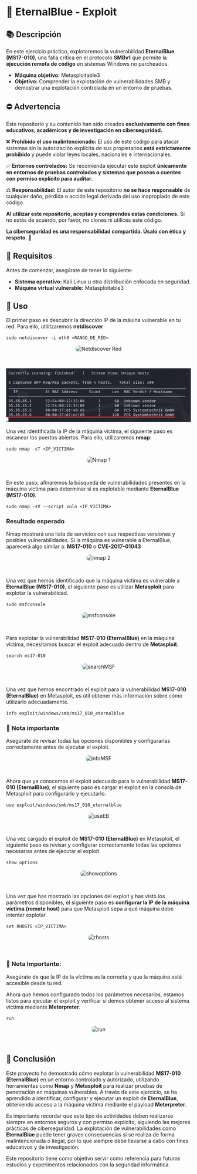 
# 🚀 EternalBlue - Exploit 



## 📚 Descripción
En este ejercicio práctico, explotaremos la vulnerabilidad **EternalBlue (MS17-010)**, una falla crítica en el protocolo **SMBv1** que permite la **ejecución remota de código** en sistemas Windows no parcheados.  

- **Máquina objetivo:** Metasploitable3
- **Objetivo:** Comprender la explotación de vulnerabilidades SMB y demostrar una explotación controlada en un entorno de pruebas.  


## ⛔ Advertencia
Este repositorio y su contenido han sido creados **exclusivamente con fines educativos, académicos y de investigación en ciberseguridad.**

❌ **Prohibido el uso malintencionado:** El uso de este código para atacar sistemas sin la autorización explícita de sus propietarios **está estrictamente prohibido** y puede violar leyes locales, nacionales e internacionales.

✅ **Entornos controlados:** Se recomienda ejecutar este exploit **únicamente en entornos de pruebas controlados y sistemas que poseas o cuentes con permiso explícito para auditar.**

⚖️ **Responsabilidad:** El autor de este repositorio **no se hace responsable** de cualquier daño, pérdida o acción legal derivada del uso inapropiado de este código.

**Al utilizar este repositorio, aceptas y comprendes estas condiciones.** Si no estás de acuerdo, por favor, no clones ni utilices este código.

**La ciberseguridad es una responsabilidad compartida. Úsalo con ética y respeto. 🚀**

## 🔨 Requisitos
Antes de comenzar, asegúrate de tener lo siguiente:
- **Sistema operativo:** Kali Linux u otra distribución enfocada en seguridad.
- **Máquina virtual vulnerable:** Metasploitable3


## 🎯 Uso
El primer paso es descubrir la dirección IP de la máuina vulnerable en tu red. Para ello, utilitzaremos **netdiscover**

````terminal
sudo netdiscover -i eth0 <RANGO_DE_RED>
````
<p align="center">
  <img src="https://raw.githubusercontent.com/ElChe1/EternalBlue-Exploit/refs/heads/main/media/img/netdiscover_1.png" alt="Netdiscover Red" style="border-radius: 10px;">
</p>

<br>

![IMG](media/img/netdiscover_1.png)


Una vez identificada la IP de la máquina víctima, el siguiente paso es escanear los puertos abiertos.
Para ello, utilizaremos **nmap**:

````terminal
sudo nmap -sT <IP_VICTIMA>
````

<p align="center">
  <img src="https://raw.githubusercontent.com/ElChe1/EternalBlue-Exploit/refs/heads/main/media/img/nmap_1.png" alt="Nmap 1" style="border-radius: 10px;">
</p>

<br>

En este paso, afinaremos la búsqueda de vulnerabilidades presentes en la máquina víctima para determinar si es explotable mediante **EternalBlue (MS17-010)**.

````terminal
sudo nmap -sV --script vuln <IP_VICTIMA>
````

### Resultado esperado 
Nmap mostrará una lista de servicios con sus respectivas versiones y posibles vulnerabilidades.
Si la máquina es vulnerable a EternalBlue, aparecerá algo similar a: **MS17-010** o **CVE-2017-01043**

<p align="center">
  <img src="https://raw.githubusercontent.com/ElChe1/EternalBlue-Exploit/refs/heads/main/media/img/nmap_2.png" alt="nmap 2" style="border-radius: 10px;">
</p>

<br>

Una vez que hemos identificado que la máquina víctima es vulnerable a **EternalBlue (MS17-010)**, el siguiente paso es utilizar **Metasploit** para explotar la vulnerabilidad.

````terminal
sudo msfconsole
````
<p align="center">
  <img src="https://raw.githubusercontent.com/ElChe1/EternalBlue-Exploit/refs/heads/main/media/img/msfconsole.png" alt="msfconsole" style="border-radius: 10px;">
</p>

<br>

Para explotar la vulnerabilidad **MS17-010 (EternalBlue)** en la máquina víctima, necesitamos buscar el exploit adecuado dentro de **Metasploit**.

````terminal
search ms17-010
````

<p align="center">
  <img src="https://raw.githubusercontent.com/ElChe1/EternalBlue-Exploit/refs/heads/main/media/img/searchMSF.png" alt="searchMSF" style="border-radius: 10px;">
</p>

<br>

Una vez que hemos encontrado el exploit para la vulnerabilidad **MS17-010 (EternalBlue)** en Metasploit, es útil obtener más información sobre cómo utilizarlo adecuadamente.

````terminal
info exploit/windows/smb/ms17_010_eternalblue
````
### 📃 Nota importante
Asegúrate de revisar todas las opciones disponibles y configurarlas correctamente antes de ejecutar el exploit.

<p align="center">
  <img src="https://raw.githubusercontent.com/ElChe1/EternalBlue-Exploit/refs/heads/main/media/img/infoMSF.png" alt="infoMSF" style="border-radius: 10px;">
</p>

<br>

Ahora que ya conocemos el exploit adecuado para la vulnerabilidad **MS17-010 (EternalBlue)**, el siguiente paso es cargar el exploit en la consola de Metasploit para configurarlo y ejecutarlo.

````terminal
use exploit/windows/smb/ms17_010_eternalblue
````

<p align="center">
  <img src="https://raw.githubusercontent.com/ElChe1/EternalBlue-Exploit/refs/heads/main/media/img/useEB.png" alt="useEB" style="border-radius: 10px;">
</p>

<br>

Una vez cargado el exploit de **MS17-010 (EternalBlue)** en Metasploit, el siguiente paso es revisar y configurar correctamente todas las opciones necesarias antes de ejecutar el exploit.

````terminal
show options
````

<p align="center">
  <img src="https://raw.githubusercontent.com/ElChe1/EternalBlue-Exploit/refs/heads/main/media/img/showoptions.png" alt="showoptions" style="border-radius: 10px;">
</p>

<br>

Una vez que has mostrado las opciones del exploit y has visto los parámetros disponibles, el siguiente paso es **configurar la IP de la máquina víctima (remote host)** para que Metasploit sepa a qué máquina debe intentar explotar.

````terminal
set RHOSTS <IP_VICTIMA>
````
<p align="center">
  <img src="https://raw.githubusercontent.com/ElChe1/EternalBlue-Exploit/refs/heads/main/media/img/rhosts.png" alt="rhosts" style="border-radius: 10px;">
</p>

<br>

### 📃 Nota Importante:
Asegúrate de que la IP de la víctima es la correcta y que la máquina está accesible desde tu red.

Ahora que hemos configurado todos los parámetros necesarios, estamos listos para ejecutar el exploit y verificar si demos obtener acceso al sistema víctima mediante **Meterpreter**.

````terminal
run
````
<p align="center">
  <img src="https://raw.githubusercontent.com/ElChe1/EternalBlue-Exploit/refs/heads/main/media/img/run.png" alt="run" style="border-radius: 10px;">
</p>

<br>

## 📕 Conclusión
Este proyecto ha demostrado cómo explotar la vulnerabilidad **MS17-010 (EternalBlue)** en un entorno controlado y autorizado, utilizando herramientas como **Nmap** y **Metasploit** para realizar pruebas de penetración en máquinas vulnerables. A través de este ejercicio, se ha aprendido a identificar, configurar y ejecutar un exploit de **EternalBlue**, obteniendo acceso a la máquina víctima mediante el payload **Meterpreter**.

Es importante recordar que este tipo de actividades deben realizarse siempre en entornos seguros y con permiso explícito, siguiendo las mejores prácticas de ciberseguridad. La explotación de vulnerabilidades como **EternalBlue** puede tener graves consecuencias si se realiza de forma malintencionada o ilegal, por lo que siempre debe llevarse a cabo con fines educativos y de investigación.

Este repositorio tiene como objetivo servir como referencia para futuros estudios y experimentos relacionados con la seguridad informática.

